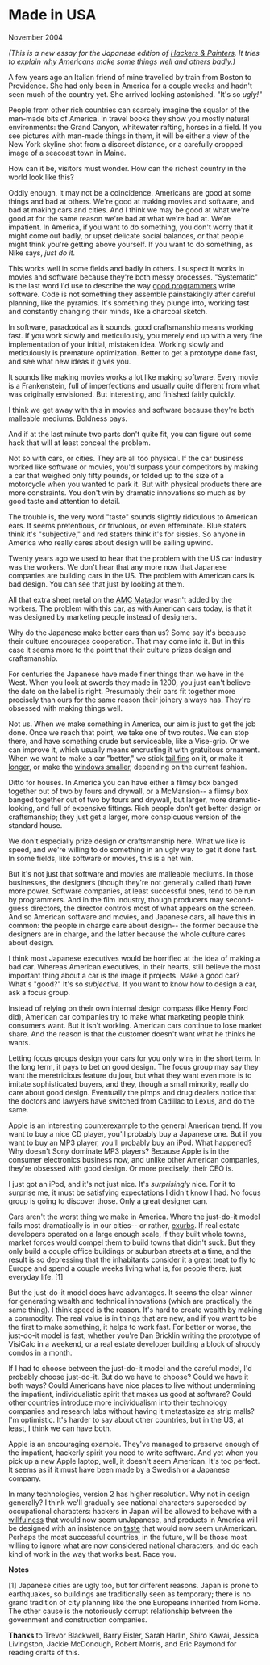 # Made in USA

November 2004  
  
*(This is a new essay for the Japanese edition of 
[Hackers 
& Painters](http://www.amazon.com/exec/obidos/tg/detail/-/0596006624).
It tries to explain why Americans make some things well 
and others badly.)*  
  
A few years ago an Italian friend of mine travelled by train from
Boston to Providence. She had only been in America for a
couple weeks and hadn't seen much of the country yet. She arrived
looking astonished. "It's so *ugly!"*  
  
People from other rich countries can scarcely imagine
the squalor of the man-made bits of America. In travel books
they show you mostly natural environments: the Grand Canyon,
whitewater rafting, horses in a field. If you see
pictures with man-made things in them, it will be either a
view of the New York skyline shot from a discreet distance,
or a carefully cropped image of a seacoast town in Maine.  
  
How can it be, visitors must wonder. How can the richest country
in the world look like this?  
  
Oddly enough, it may not be a coincidence. Americans are good
at some things and bad at others. We're good at making
movies and software, and bad at making cars and cities.
And I think we may be good at what we're good at for the same
reason we're bad at what we're bad at. We're impatient.
In America, if you want to do something, you don't worry that
it might come out badly, or upset delicate social balances, or
that people might think you're getting above yourself. If you
want to do something, as Nike says, *just do it.*  
  
  
  
This works well in some fields and badly in others. I suspect
it works in movies and software because they're both messy 
processes. "Systematic"
is the last word I'd use to describe the way 
[good programmers](gh.html) write software.
Code is not something they assemble painstakingly after
careful planning, like the pyramids. It's something they
plunge into, working fast and constantly changing their minds,
like a charcoal sketch.  
  
In software, paradoxical
as it sounds, good craftsmanship means working fast.
If you work slowly and meticulously,
you merely end up with a very fine implementation of your initial,
mistaken idea.
Working slowly and meticulously is
premature optimization. Better to get a
prototype done fast, and see what new ideas
it gives you.  
  
It sounds like making movies works a lot like making software.
Every movie is a Frankenstein, full of imperfections
and usually quite different from what was originally envisioned. 
But interesting, and finished fairly quickly.   
  
I think we get away with this in movies and software
because they're both malleable mediums. Boldness pays.

And if at the last minute two parts don't quite 
fit, you can figure out some hack that will at least conceal
the problem.  
  
Not so with cars, or cities. They are all too physical.
If the car business worked like software or movies, you'd
surpass your competitors by making a car that weighed only
fifty pounds, or folded up to the size of a motorcycle when 
you wanted to park it. But with physical products there are
more constraints. You don't win by dramatic innovations
so much as by good taste and attention to detail.  
  
The trouble is, the very word "taste"
sounds slightly ridiculous to American ears.
It seems pretentious, or frivolous, or even effeminate.
Blue staters think it's "subjective," and red staters 
think it's for sissies. So anyone in America
who really cares about design will be sailing upwind.  
  
  
  
Twenty years ago we used to hear that the problem with
the US car industry was the workers.
We don't hear that any more now that Japanese companies
are building cars in the US. The problem with
American cars is bad design. You can see that just by
looking at them.  
  
All that extra sheet metal on the [AMC Matador](matador.html) wasn't
added by the workers. The problem
with this car, as with American cars today, is that it was
designed by marketing people instead of designers.  
  
Why do the Japanese make better cars than us? Some say it's
because their culture encourages cooperation. That may come
into it. But in this case it seems more to the point that
their culture prizes design and craftsmanship.  
  
For centuries the Japanese have made finer things than we
have in the West. When you look at swords they
made in 1200, you just can't believe the date on the label
is right.
Presumably their cars fit together more 
precisely than ours for the same reason their joinery always has.
They're obsessed with making things well.  
  
Not us.
When we make something in America, our aim is just to get the 
job done. Once we reach that point, we take one of two routes.
We can stop there, and have something crude but
serviceable, like a Vise-grip. Or we can improve it,
which usually means encrusting it with gratuitous ornament.
When we want to make a car "better,"
we stick [tail fins](59eldorado.html) on it, or make it 
[longer](75eldorado.html), or make the 
[windows smaller](04magnum.html), depending on the current fashion.  
  
Ditto for houses. In America you can have either a flimsy box banged
together out of two by fours and drywall, or a McMansion-- a
flimsy box banged together out of two by fours and drywall,
but larger, more dramatic-looking, and full of expensive fittings.
Rich people don't get better design or craftsmanship;
they just get a larger, more conspicuous version of the
standard house.  
  
We don't especially prize design or craftsmanship here. What
we like is speed, and we're willing to do something in an ugly
way to get it done fast. In some
fields, like software or movies, this is a net win. 
  
  
But it's not just that software and movies are malleable mediums.
In those businesses, the designers (though they're
not generally called that) have more power. 
Software companies, at least successful ones, tend to be run
by programmers. And in the film industry, though producers
may second-guess directors, the director controls most of
what appears on the screen.
And so American software and movies, and Japanese cars, all
have this in common: the people in charge care about
design-- the former because the designers are in charge, and the latter
because the whole culture cares about design.  
  
I think most Japanese executives would be horrified at
the idea of making a bad car. Whereas American executives,
in their hearts, still believe the most important thing about
a car is the image it projects.
Make a good car? What's "good?" It's so *subjective.*
If you want to know how to design a car, ask a focus group.  
  
Instead of relying on their own internal design compass
(like Henry Ford did),
American car companies try to make what marketing people
think consumers want. But it isn't working. American cars continue
to lose market share. And the reason is that the customer
doesn't want what he thinks he wants.  
  
Letting focus groups design your cars for you 
only wins in the short term. In the long term, it pays
to bet on good design. The focus group may say they want the
meretricious feature du jour, but what they want even more is
to imitate sophisticated buyers, and they, though a
small minority, really do care about good design.
Eventually the
pimps and drug dealers notice that the doctors and lawyers
have switched from Cadillac to Lexus, and do the same.  
  
Apple is an interesting counterexample to the general
American trend. If you want to buy a nice CD player, you'll
probably buy a Japanese one. But if you want to buy an
MP3 player, you'll probably buy an iPod. What happened?
Why doesn't Sony dominate MP3 players? Because Apple is
in the consumer electronics business now, and unlike
other American companies, they're obsessed with good design. 
Or more precisely, their CEO is.  
  
I just got an iPod, and it's not just nice. It's 
*surprisingly* nice. For it to surprise me, it must be
satisfying expectations I didn't know I had. No focus
group is going to discover those. Only a great 
designer can.  
  
  
  
Cars aren't the worst thing we make in America.
Where the just-do-it model fails most dramatically is in our cities-- or
rather, [exurbs](denver.html).
If real estate developers operated on a large enough scale, if
they built whole towns, market forces would compel
them to build towns that didn't suck. But they only build a
couple office buildings or suburban streets at a time, and the
result is so depressing that the inhabitants consider it a great
treat to fly to Europe and spend a couple weeks living what
is, for people there, just everyday life. [1]  
  
But the just-do-it model does have advantages. It seems the clear
winner for generating wealth and technical innovations
(which are practically the same thing). I think speed is the reason.
It's hard to create wealth by making a commodity. The
real value is in things that are new, and if you want to
be the first to make something, it helps to work fast.
For better or worse, the just-do-it model is fast,
whether you're Dan Bricklin writing the prototype of VisiCalc in
a weekend, or a real estate developer
building a block of shoddy condos in a month.  
  
If I had to choose between the just-do-it model and the
careful model, I'd probably choose just-do-it.
But do we have to choose? Could we have it both ways?
Could Americans have nice
places to live without undermining the impatient, individualistic spirit
that makes us good at software? Could other countries
introduce more individualism into their technology companies
and research labs without having it metastasize as strip malls?
I'm optimistic. It's harder to
say about other countries, but in the US, at least, I think 
we can have both.  
  
Apple is an encouraging example. They've managed to preserve
enough of the impatient, hackerly spirit you need to write
software. And yet when
you pick up a new Apple laptop, well, it doesn't
seem American. It's too perfect. It seems as if it
must have been made by a Swedish or a Japanese company.  
  
In many technologies, version 2 has higher resolution. Why
not in design generally? I think we'll gradually see
national characters superseded
by occupational characters: hackers in Japan will be allowed
to behave with a [willfulness](gba.html) 
that would now seem unJapanese,
and products in America will be designed with an
insistence on [taste](taste.html) that would now seem unAmerican.
Perhaps the most successful countries, in the future, will be
those most willing to ignore what are now considered
national characters, and do each kind of work in the way
that works best. Race you.  
  
  
  
**Notes**  
  
[1] Japanese cities are ugly too, but for different reasons.
Japan is prone to earthquakes, so buildings are traditionally
seen as temporary; there is no grand tradition of city planning
like the one Europeans inherited from Rome. The other cause is
the notoriously corrupt relationship between the government
and construction companies.  
  
**Thanks** to Trevor Blackwell, Barry Eisler, Sarah Harlin,
Shiro Kawai, Jessica Livingston, Jackie McDonough, Robert Morris, 
and Eric Raymond
for reading drafts of this.  
  
  

